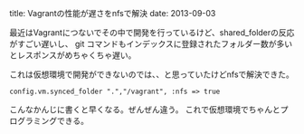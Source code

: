 title: Vagrantの性能が遅さをnfsで解決
date: 2013-09-03

最近はVagrantにつないでその中で開発を行っているけど、shared_folderの反応がすごい遅いし、
git コマンドもインデックスに登録されたフォルダー数が多いとレスポンスがめちゃくちゃ遅い。

これは仮想環境で開発ができないのでは、、と思っていたけどnfsで解決できた。

    config.vm.synced_folder ".","/vagrant", :nfs => true

こんなかんじに書くと早くなる。ぜんぜん違う。
これで仮想環境でちゃんとプログラミングできる。

